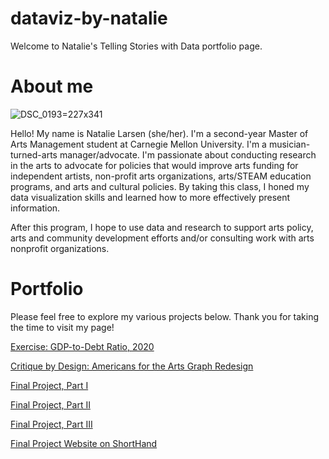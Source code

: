 # dataviz-by-natalie
Welcome to Natalie's Telling Stories with Data portfolio page.

# About me

![DSC_0193](https://user-images.githubusercontent.com/112141969/195888242-580b2164-f2ab-468f-8097-3e261ef14818.jpg)=227x341

Hello! My name is Natalie Larsen (she/her). I'm a second-year Master of Arts Management student at Carnegie Mellon University. I'm a musician-turned-arts manager/advocate. I'm passionate about conducting research in the arts to advocate for policies that would improve arts funding for independent artists, non-profit arts organizations, arts/STEAM education programs, and arts and cultural policies. By taking this class, I honed my data visualization skills and learned how to more effectively present information.

After this program, I hope to use data and research to support arts policy, arts and community development efforts and/or consulting work with arts nonprofit organizations.

# Portfolio

Please feel free to explore my various projects below. Thank you for taking the time to visit my page!

[Exercise: GDP-to-Debt Ratio, 2020](https://nmlarsen.github.io/dataviz-by-natalie/dataviz2.html)

[Critique by Design: Americans for the Arts Graph Redesign ](https://nmlarsen.github.io/dataviz-by-natalie/critique-by-design.html)

[Final Project, Part I](https://nmlarsen.github.io/dataviz-by-natalie/final_part_1_larsen.html)

[Final Project, Part II](https://nmlarsen.github.io/dataviz-by-natalie/final_part_2_larsen.html)

[Final Project, Part III](https://nmlarsen.github.io/dataviz-by-natalie/final_part_3_larsen.html)

[Final Project Website on ShortHand](https://carnegiemellon.shorthandstories.com/a-case-for-steam-education/index.html)
